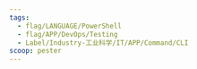 ```yaml
---
tags:
  - flag/LANGUAGE/PowerShell
  - flag/APP/DevOps/Testing
  - Label/Industry-工业科学/IT/APP/Command/CLI
scoop: pester
---
```

